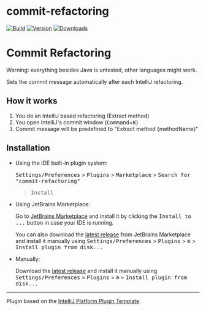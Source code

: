 # commit-refactoring

[![Build](https://github.com/nymann/commit-refactoring/workflows/Build/badge.svg)](https://github.com/nymann/commit-refactoring/actions)
[![Version](https://img.shields.io/jetbrains/plugin/v/25085-commit-refactoring.svg)](https://plugins.jetbrains.com/plugin/25085-commit-refactoring)
[![Downloads](https://img.shields.io/jetbrains/plugin/d/25085-commit-refactoring.svg)](https://plugins.jetbrains.com/plugin/25085-commit-refactoring)

<!-- Plugin description -->

# Commit Refactoring

Warning: everything besides Java is untested, other languages might work.

Sets the commit message automatically after each IntelliJ refactoring.

## How it works

1. You do an IntelliJ based refactoring (Extract method)
2. You open IntelliJ's commit window (<kbd>Command</kbd>+<kbd>K</kbd>)
3. Commit message will be predefined to "Extract method {methodName}"

<!-- Plugin description end -->

## Installation

- Using the IDE built-in plugin system:

  <kbd>Settings/Preferences</kbd> > <kbd>Plugins</kbd> > <kbd>Marketplace</kbd> > <kbd>Search for "commit-refactoring"</kbd>
  > <kbd>Install</kbd>

- Using JetBrains Marketplace:

  Go to [JetBrains Marketplace](https://plugins.jetbrains.com/plugin/25085-commit-refactoring) and install it by clicking
  the <kbd>Install to ...</kbd> button in case your IDE is running.

  You can also download the [latest release](https://plugins.jetbrains.com/plugin/25085-commit-refactoring/versions) from
  JetBrains Marketplace and install it manually using
  <kbd>Settings/Preferences</kbd> > <kbd>Plugins</kbd> > <kbd>⚙️</kbd> > <kbd>Install plugin from disk...</kbd>

- Manually:

  Download the [latest release](https://github.com/nymann/commit-refactoring/releases/latest) and install it manually
  using
  <kbd>Settings/Preferences</kbd> > <kbd>Plugins</kbd> > <kbd>⚙️</kbd> > <kbd>Install plugin from disk...</kbd>

---
Plugin based on the [IntelliJ Platform Plugin Template][template].

[template]: https://github.com/JetBrains/intellij-platform-plugin-template

[docs:plugin-description]: https://plugins.jetbrains.com/docs/intellij/plugin-user-experience.html#plugin-description-and-presentation
